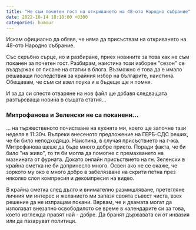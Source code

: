 ```yaml
---
title: "Не съм почетен гост на откриването на 48-ото Народно събрание"
date: 2022-10-14 18:10:00 +0300
categories: humour
---
```


Искам официално да обявя, че няма да присъствам на откриването на 48-ото Народно събрание.

Със скръбно сърце, но и разбиране, приех новините за това как не съм поканен за
почетен гост. Разбирам, наистина този изборен "сезон" се въздържах от писане на статии в
блога. Възможно е това да е имало решаващи последствия за крайния избор на българите,
наистина. Обещавам, че съм си взел поука и в бъдеще ще я помня.

И за да си спестя отваряне на нов файл ще добавя следващата разтърсваща новина в същата
статия...

### Митрофанова и Зеленски не са поканени...

... на тържественото почистване на кухнята ми, което ще започне тази неделя в 11:30ч.
Въпреки внесеното предложение на ГЕРБ-СДС реших, че би било неподходящо. Наистина, в
случая присъствието на г-жа. Митрофанова щеше да бъде много добре прието. Поради
факта, че би било "на живо", то тя би могла да помогне с премахването на мазнината от
фурната. Докато онлайн присъствието на гн. Зеленски в крайна сметка не би допринесло
много. Освен ако не се окаже, че зоркото му око е много добро в забелязване на скрити
петна през няколко слоя компресия и декомпресия на видео.

В крайна сметка след дълго и внимателно размишляване, претегляне личния ми интерес и
желанието ми запазя своята съвест чиста, взех решение да не изпращам покани. Вярвам,
че и двамата могат да използват внезапно освободилото се време в календарите си за
това, което изглежда правят най - добре. Да бранят държавата си от инвазия или да
пазаруват политици.
